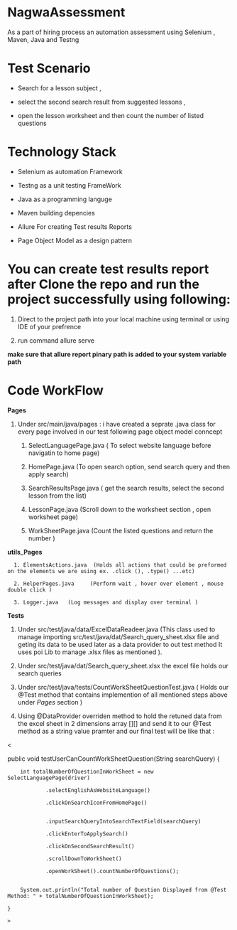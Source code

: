 # NagwaAssessment
As a part of hiring process an automation assessment using Selenium , Maven, Java and Testng 

# Test Scenario 

- Search for a lesson subject , 

- select the second search result from suggested lessons ,

- open the lesson worksheet and then count the number of listed questions 

# Technology Stack

* Selenium as automation Framework 

* Testng as a unit testing FrameWork

* Java as a programming languge 

* Maven building depencies 

* Allure For creating Test results Reports 
* Page Object Model as a design pattern

# You can create test results report after Clone the repo and run the project successfully using following:
  1.  Direct to the project path into your local machine using terminal or using IDE of your prefrence 
  
  2.  run command allure serve 
  
  **make sure that allure report pinary path is added to your system variable path**
  
 
# Code WorkFlow 

   **Pages**
  
  1. Under src/main/java/pages : i have created a seprate .java class for every page involved in our test following page object model conncept 
     
     1. SelectLanguagePage.java ( To select website language before navigatin to home page)
     
     2. HomePage.java  (To open search option, send search query and then apply search)
     
     3. SearchResultsPage.java ( get the search results,  select the second lesson from the list)
     
     4. LessonPage.java  (Scroll down to the worksheet section , open worksheet page)
     
     5. WorkSheetPage.java  (Count the listed questions and return the number )
     
   **utils_Pages**
   
      1. ElementsActions.java  (Holds all actions that could be preformed on the elements we are using ex. .click (), .type() ...etc)
      
      2. HelperPages.java     (Perform wait , hover over element , mouse double click )
      
      3. Logger.java   (Log messages and display over terminal )
      
     
  **Tests**
  
 1. Under src/test/java/data/ExcelDataReadeer.java   (This class used to manage importing src/test/java/dat/Search_query_sheet.xlsx file and geting its data to be used later as a data provider to out test method 
  It uses poi Lib to manage .xlsx  files as mentioned ).
  
  2. Under src/test/java/dat/Search_query_sheet.xlsx  the excel file holds our search queries 
  3. Under  src/test/java/tests/CountWorkSheetQuestionTest.java ( Holds our @Test method  that contains implemention of all mentioned steps above under *Pages* section )
  4. Using @DataProvider overriden method to hold the retuned data from the excel sheet in 2 dimensions array [][] and send it to our @Test method as a string value pramter  and our final test will be like that :
  
  
  
  
  <    
  
  public void testUserCanCountWorkSheetQuestion(String searchQuery) {
      
      
        int totalNumberOfQuestionInWorkSheet = new SelectLanguagePage(driver)
        
                .selectEnglishAsWebsiteLanguage()
                
                .clickOnSearchIconFromHomePage()
                
                
                .inputSearchQueryIntoSearchTextField(searchQuery)
                
                .clickEnterToApplySearch()
                
                .clickOnSecondSearchResult()
                
                .scrollDownToWorkSheet()
                
                .openWorkSheet().countNumberOfQuestions();
                

        System.out.println("Total number of Question Displayed from @Test Method: " + totalNumberOfQuestionInWorkSheet);
        
    }
    
    >
    
  
  
  
  
  
  

